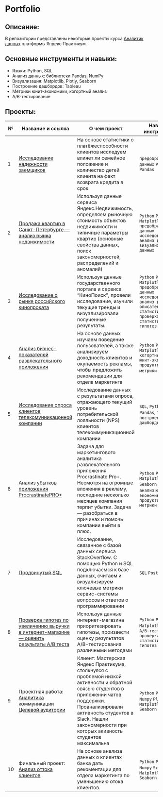 # Portfolio

## Описание:
В репозитории представлены некоторые проекты курса [Аналитик данных](https://praktikum.yandex.ru/data-analyst/)  платформы Яндекс Практикум.

## Основные инструменты и навыки:
- Языки: Python, SQL
- Анализ данных: библиотеки Pandas, NumPy
- Визуализация: Matplotlib, Plotly, Seaborn
- Построение дашбордов: Tableau
- Метрики юнит-экономики, когортный анализ
- А/В-тестирование



## Проекты:
| №| Название и ссылка | О чем проект                                                     | Навыки и инструменты           |  
|-----------|-------------------|------------------------------------------------------------------|-----------------------------------|            
|1              |[Исследование надежности заемщиков](https://github.com/Julia-Panova/Portfolio/tree/7b93e4bb219ae659383e33f38f0107468ef37f83/banking%20data%20analysis)|На основе статистики о платёжеспособности клиентов исследуем влияет ли семейное положение и количество детей клиента на факт возврата кредита в срок|`предобработка данных` `Python` `Pandas`|
|2              |[Продажа квартир в Санкт-Петербурге — анализ рынка недвижимости](https://github.com/Julia-Panova/Portfolio/tree/7b93e4bb219ae659383e33f38f0107468ef37f83/real%20estate%20market)|Используя данные сервиса Яндекс.Недвижимость, определяем рыночную стоимость объектов недвижимости и типичные параметры квартир (основные свойства данных, поиск закономерностей, распределений и аномалий)|`Python` `Pandas` `Matplotlib` `предобработка данных` `исследовательский анализ данных` `визуализация данных`|
|3              | [Исследование о рынке российского кинопроката](https://github.com/Julia-Panova/Portfolio/tree/7b93e4bb219ae659383e33f38f0107468ef37f83/film%20distribution%20market)|Используя данные государственного портала и сервиса “КиноПоиск”, провели исследование, изучили текущие тренды и визуализировали полученные результаты.|`Python` `Pandas` `Matplotlib` `предобработка данных` `исследовательский анализ данных` `описательная статистика` `проверка статистических гипотез`|
|4              |[Анализ бизнес-показателей развлекательного приложения](https://github.com/Julia-Panova/Portfolio/tree/7b93e4bb219ae659383e33f38f0107468ef37f83/business%20indicators)|На основе данных изучаем поведение пользователей, а также анализируем доходность клиентов и окупаемость рекламы, чтобы предложить рекомендации для отдела маркетинга|`Python` `Pandas` `Matplotlib` `когортный анализ` `юнит-экономика` `продуктовые метрики` `Seaborn`|
|5             |[Исследование опроса клиентов телекомунникацонной компании](https://public.tableau.com/app/profile/julia3616/viz/yp_16722938062050/Dashboard1)|Исследование данных с результатами опроса, отражающего текущий уровень потребительской лояльности (NPS) клиентов телекоммуникационной компании | `SQL`, `Python`, `Pandas`, `Tableau`, `построение дашбордов` |
|6             | [Анализ убытков приложения ProcrastinatePRO+](https://github.com/Julia-Panova/Portfolio/tree/7b93e4bb219ae659383e33f38f0107468ef37f83/business%20indicators)|Задача для маркетингового аналитика развлекательного приложения Procrastinate Pro+. Несмотря на огромные вложения в рекламу, последние несколько месяцев компания терпит убытки. Задача — разобраться в причинах и помочь компании выйти в плюс.|`Python` `Pandas` `Matplotlib` `Seaborn` `когортный анализ` `юнит-экономика` `продуктовые метрики`|
|7              |[Продвинутый SQL](https://github.com/Julia-Panova/Portfolio/tree/7b93e4bb219ae659383e33f38f0107468ef37f83/sql)|Исследование, связанное с базой данных сервиса StackOverflow. С помощью Python и SQL подключаемся к базе данных, считаем и визуализируем ключевые метрики сервис-системы вопросов и ответов о программировании|`SQL` `PostgreSQL`|
|8              |[ Проверка гипотез по увеличению выручки в интернет-магазине — оценить результаты A/B теста](https://github.com/Julia-Panova/Portfolio/tree/7b93e4bb219ae659383e33f38f0107468ef37f83/AB-test)| Используя данные интернет-магазина приоритезировать гипотезы, произвести оценку результатов A/B-тестирования различными методами |`Python` `Pandas` `Matplotlib` `SciPy` `A/B-тестирование` `проверка статистических гипотез`|
|9             |Проектная работа: [Аналитика коммуникации Целевой аудитории](https://github.com/Julia-Panova/Portfolio/tree/f9ca852f06e724cc85cd053f2ad64b5afce901de/target%20audience%20analytics)  |Клиент: Мастерская Яндекс Практикума, столкнулся с проблемой низкой активности и обратной связью студентов в приложении чатов поддержки. Проанализировали активность студентов в Slack. Нашли закономерности при которых акивность студентов максимальна|`Python` `Pandas` `Numpy` `Plotly` `Matplotlib` `Seaborn`|
|10             |Финальный проект: [Анализ оттока клиентов](https://github.com/Julia-Panova/Portfolio/tree/d2e4315cfe477409dd82b2d345e09a1cbfffd965/final)  |На основе анализа данных о клиентах банка дать рекоментации для отдела маркетинга по уменьшению отока клиентов.|`Python` `Pandas` `Numpy` `SciPy` `Matplotlib` `Seaborn`|
